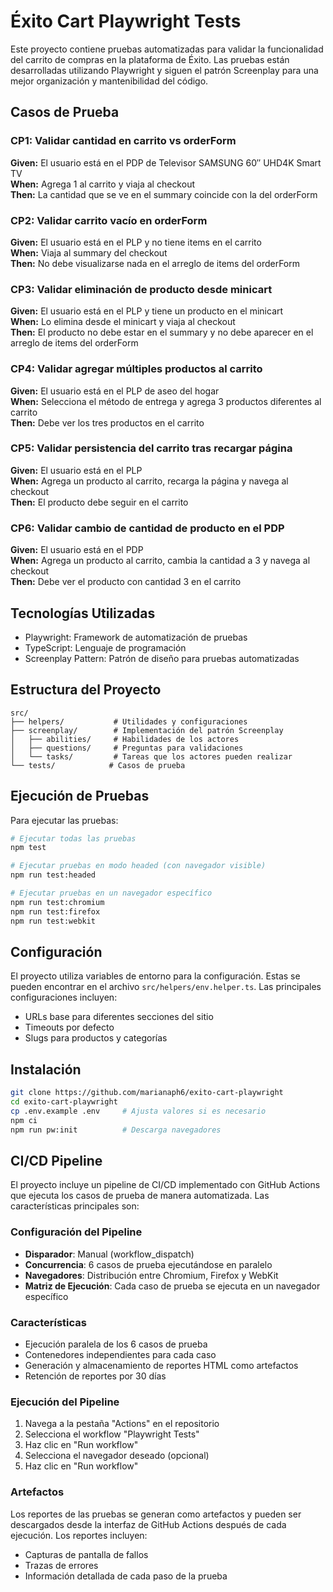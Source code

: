# Éxito Cart Playwright Tests

Este proyecto contiene pruebas automatizadas para validar la funcionalidad del carrito de compras en la plataforma de Éxito. Las pruebas están desarrolladas utilizando Playwright y siguen el patrón Screenplay para una mejor organización y mantenibilidad del código.

## Casos de Prueba

### CP1: Validar cantidad en carrito vs orderForm

**Given:** El usuario está en el PDP de Televisor SAMSUNG 60″ UHD4K Smart TV  
**When:** Agrega 1 al carrito y viaja al checkout  
**Then:** La cantidad que se ve en el summary coincide con la del orderForm

### CP2: Validar carrito vacío en orderForm

**Given:** El usuario está en el PLP y no tiene items en el carrito  
**When:** Viaja al summary del checkout  
**Then:** No debe visualizarse nada en el arreglo de items del orderForm

### CP3: Validar eliminación de producto desde minicart

**Given:** El usuario está en el PLP y tiene un producto en el minicart  
**When:** Lo elimina desde el minicart y viaja al checkout  
**Then:** El producto no debe estar en el summary y no debe aparecer en el arreglo de items del orderForm

### CP4: Validar agregar múltiples productos al carrito

**Given:** El usuario está en el PLP de aseo del hogar  
**When:** Selecciona el método de entrega y agrega 3 productos diferentes al carrito  
**Then:** Debe ver los tres productos en el carrito

### CP5: Validar persistencia del carrito tras recargar página

**Given:** El usuario está en el PLP  
**When:** Agrega un producto al carrito, recarga la página y navega al checkout  
**Then:** El producto debe seguir en el carrito

### CP6: Validar cambio de cantidad de producto en el PDP

**Given:** El usuario está en el PDP  
**When:** Agrega un producto al carrito, cambia la cantidad a 3 y navega al checkout  
**Then:** Debe ver el producto con cantidad 3 en el carrito

## Tecnologías Utilizadas

- Playwright: Framework de automatización de pruebas
- TypeScript: Lenguaje de programación
- Screenplay Pattern: Patrón de diseño para pruebas automatizadas

## Estructura del Proyecto

```
src/
├── helpers/           # Utilidades y configuraciones
├── screenplay/        # Implementación del patrón Screenplay
│   ├── abilities/     # Habilidades de los actores
│   ├── questions/     # Preguntas para validaciones
│   └── tasks/         # Tareas que los actores pueden realizar
└── tests/            # Casos de prueba
```

## Ejecución de Pruebas

Para ejecutar las pruebas:

```bash
# Ejecutar todas las pruebas
npm test

# Ejecutar pruebas en modo headed (con navegador visible)
npm run test:headed

# Ejecutar pruebas en un navegador específico
npm run test:chromium
npm run test:firefox
npm run test:webkit
```

## Configuración

El proyecto utiliza variables de entorno para la configuración. Estas se pueden encontrar en el archivo `src/helpers/env.helper.ts`. Las principales configuraciones incluyen:

- URLs base para diferentes secciones del sitio
- Timeouts por defecto
- Slugs para productos y categorías

## Instalación

```bash
git clone https://github.com/marianaph6/exito-cart-playwright
cd exito-cart-playwright
cp .env.example .env     # Ajusta valores si es necesario
npm ci
npm run pw:init          # Descarga navegadores
```

## CI/CD Pipeline

El proyecto incluye un pipeline de CI/CD implementado con GitHub Actions que ejecuta los casos de prueba de manera automatizada. Las características principales son:

### Configuración del Pipeline

- **Disparador**: Manual (workflow_dispatch)
- **Concurrencia**: 6 casos de prueba ejecutándose en paralelo
- **Navegadores**: Distribución entre Chromium, Firefox y WebKit
- **Matriz de Ejecución**: Cada caso de prueba se ejecuta en un navegador específico

### Características

- Ejecución paralela de los 6 casos de prueba
- Contenedores independientes para cada caso
- Generación y almacenamiento de reportes HTML como artefactos
- Retención de reportes por 30 días

### Ejecución del Pipeline

1. Navega a la pestaña "Actions" en el repositorio
2. Selecciona el workflow "Playwright Tests"
3. Haz clic en "Run workflow"
4. Selecciona el navegador deseado (opcional)
5. Haz clic en "Run workflow"

### Artefactos

Los reportes de las pruebas se generan como artefactos y pueden ser descargados desde la interfaz de GitHub Actions después de cada ejecución. Los reportes incluyen:

- Capturas de pantalla de fallos
- Trazas de errores
- Información detallada de cada paso de la prueba
